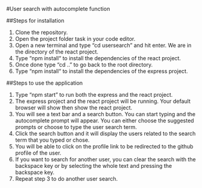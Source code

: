 #User search with autocomplete function

##Steps for installation
1.	Clone the repository.
2.	Open the project folder task in your code editor.
3.	Open a new terminal and type “cd usersearch” and hit enter. We are in the       directory of the react project.
4.	Type “npm install“ to install the dependencies of the react project.
5.	Once done type “cd ..” to go back to the root directory.
6.	Type “npm install“ to install the dependencies of the express project.

##Steps to use the application
1.	Type “npm start” to run both the express and the react project.
2.	The express project and the react project will be running. Your default browser will show then show the react project.
3.	You will see a text bar and a search button. You can start typing and the autocomplete prompt will appear. You can either choose the suggested prompts or choose to type the user search term. 
4. Click the search button and it will display the users related to the search term that you typed or chose. 
5.	You will be able to click on the profile link to be redirected to the github profile of the user.
6.	If you want to search for another user, you can clear the search with the backspace key or by selecting the whole text and pressing the backspace key.
7. Repeat step 3 to do another user search.



